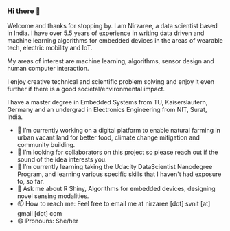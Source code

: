 ### Hi there 👋

Welcome and thanks for stopping by. I am Nirzaree, a data scientist based in India. I have over 5.5 years of experience in writing data driven and machine learning algorithms for embedded devices in the areas of wearable tech, electric mobility and IoT. 

My areas of interest are machine learning, algorithms, sensor design and human computer interaction. 

I enjoy creative technical and scientific problem solving and enjoy it even further if there is a good societal/environmental impact. 

I have a master degree in Embedded Systems from TU, Kaiserslautern, Germany and an undergrad in Electronics Engineering from NIT, Surat, India. 

- 🔭 I’m currently working on a digital platform to enable natural farming in urban vacant land for better food, climate change mitigation and community building.
- 👯 I’m looking for collaborators on this project so please reach out if the sound of the idea interests you.
- 🌱 I’m currently learning taking the Udacity DataScientist Nanodegree Program, and learning various specific skills that I haven't had exposure to, so far. 
- 💬 Ask me about R Shiny, Algorithms for embedded devices, designing novel sensing modalities.
- 📫 How to reach me: Feel free to email me at nirzaree [dot] svnit [at] gmail [dot] com
- 😄 Pronouns: She/her


<!--
**Nirzaree/Nirzaree** is a ✨ _special_ ✨ repository because its `README.md` (this file) appears on your GitHub profile.

Here are some ideas to get you started:

- 🔭 I’m currently working on ...
- 🌱 I’m currently learning ...
- 👯 I’m looking to collaborate on ...
- 🤔 I’m looking for help with ...
- 💬 Ask me about ...
- 📫 How to reach me: ...
- 😄 Pronouns: ...
- ⚡ Fun fact: ...
-->
